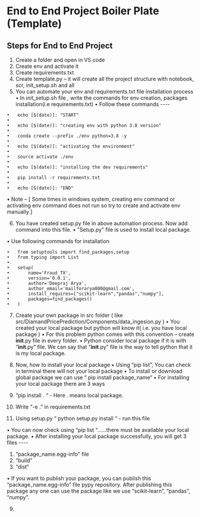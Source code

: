 # End to End Project Boiler Plate (Template)

## Steps for End to End Project

1.	Create a folder and open in VS code
2.	Create env and activate it
3.	Create requirements.txt
4.	Create template.py – it will create all the project structure with notebook, scr, init_setup.sh and all
5.	You can automate your env and requirements.txt file installation process
•	In init_setup.sh file , write the commands for env creation, packages installation(i.e requirements.txt)
•	Follow these commands ----
``` 
•	echo [$(date)]: "START"
•	
•	echo [$(date)]: "creating env with python 3.8 version" 
•	
•	conda create --prefix ./env python=3.8 -y
•	
•	echo [$(date)]: "activating the environment" 
•	
•	source activate ./env
•	
•	echo [$(date)]: "installing the dev requirements" 
•	
•	pip install -r requirements.txt
•	
•	echo [$(date)]: "END" 
```
•	Note – [ Some times in windows system, creating env command or activating env command does not run so try to create and activate env manually ]

6.	You have created setup.py file in above automation process. Now add command into this file.
•	"Setup.py" file is used to install local package.

•	Use following commands for installation
```
•	from setuptools import find_packages,setup
•	from typing import List
•	
•	setup(
•	    name='Fraud_TX',
•	    version='0.0.1',
•	    author='Deepraj Arya',
•	    author_email='mailforarya000@gmail.com',
•	    install_requires=["scikit-learn","pandas","numpy"],
•	    packages=find_packages()
•	)
 ```



7.	Create your own package in src folder ( like src/DiamandPricePrediction/Components/data_ingesion.py )
•	You created your local package but python will know it( i.e. you have local package )
•	For this problem python comes with this convention – create __init__.py file in every folder.
•	Python consider local package if it is with “__init__.py” file. We can say that “__init__.py” file is the way to tell python that it is my local package.

8.	Now, how to install your local package
•	Using “pip list”, You can check in terminal there will not your local package
•	To install or download global package we can use “ pip install package_name“
•	For installing your local package there are 3 ways
1.	“pip install . “   -   Here . means local package.
2.	Write “-e .” in requirements.txt
3.	Using setup.py “ python setup.py install “   -   run this file

•	You can now check using “pip list “……there must be available your local package.
•	After installing your local package successfully, you will get 3 files ---- 
1.	“package_name.egg-info” file
2.	“build”
3.	“dist”

•	If you want to publish your package, you can publish this “package_name.egg-info” file pypy repository. After publishing this package any one can use the package like we use “scikit-learn”, “pandas”, “numpy”.

9. 
